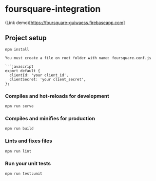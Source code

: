 # foursquare-integration

(Link demo)[https://foursquare-guiwaess.firebaseapp.com]

## Project setup
```
npm install

You must create a file on root folder with name: foursquare.conf.js

```javascript
export default {
  clientId: 'your client_id',
  clientSecret: 'your client_secret',
};

```

### Compiles and hot-reloads for development
```
npm run serve
```

### Compiles and minifies for production
```
npm run build
```

### Lints and fixes files
```
npm run lint
```

### Run your unit tests
```
npm run test:unit
```
